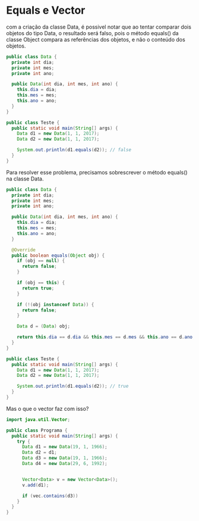 # Equals e Vector

com a criação da classe Data, é possivel notar que ao tentar comparar dois objetos do tipo Data, o resultado será falso, pois o método equals() da classe Object compara as referências dos objetos, e não o conteúdo dos objetos.

```java
public class Data {
  private int dia;
  private int mes;
  private int ano;

  public Data(int dia, int mes, int ano) {
    this.dia = dia;
    this.mes = mes;
    this.ano = ano;
  }
}

public class Teste {
  public static void main(String[] args) {
    Data d1 = new Data(1, 1, 2017);
    Data d2 = new Data(1, 1, 2017);

    System.out.println(d1.equals(d2)); // false
  }
}
```

Para resolver esse problema, precisamos sobrescrever o método equals() na classe Data.

```java
public class Data {
  private int dia;
  private int mes;
  private int ano;

  public Data(int dia, int mes, int ano) {
    this.dia = dia;
    this.mes = mes;
    this.ano = ano;
  }

  @Override
  public boolean equals(Object obj) {
    if (obj == null) {
      return false;
    }

    if (obj == this) {
      return true;
    }

    if (!(obj instanceof Data)) {
      return false;
    }

    Data d = (Data) obj;

    return this.dia == d.dia && this.mes == d.mes && this.ano == d.ano;
  }
}

public class Teste {
  public static void main(String[] args) {
    Data d1 = new Data(1, 1, 2017);
    Data d2 = new Data(1, 1, 2017);

    System.out.println(d1.equals(d2)); // true
  }
}
```

Mas o que o vector faz com isso?

```java
import java.util.Vector;

public class Programa {
  public static void main(String[] args) {
    try {
      Data d1 = new Data(19, 1, 1966);
      Data d2 = d1;
      Data d3 = new Data(19, 1, 1966);
      Data d4 = new Data(29, 6, 1992);


      Vector<Data> v = new Vector<Data>();
      v.add(d1);

      if (vec.contains(d3))
    }
  }
}
```